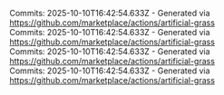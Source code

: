 Commits: 2025-10-10T16:42:54.633Z - Generated via https://github.com/marketplace/actions/artificial-grass
<br>
Commits: 2025-10-10T16:42:54.633Z - Generated via https://github.com/marketplace/actions/artificial-grass
<br>
Commits: 2025-10-10T16:42:54.633Z - Generated via https://github.com/marketplace/actions/artificial-grass
<br>
Commits: 2025-10-10T16:42:54.633Z - Generated via https://github.com/marketplace/actions/artificial-grass
<br>

